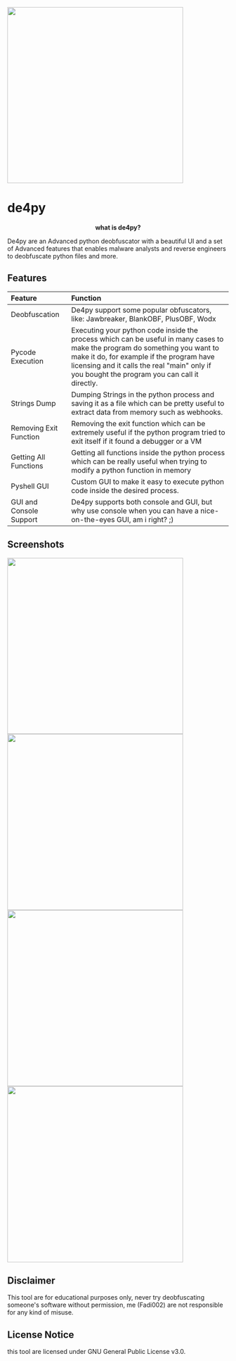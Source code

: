 <a href="#home"><img src="https://github.com/Fadi002/de4py/blob/main/Pictures/de4py.png?raw=true" width="400"></img></a>
# de4py
<p align="center"><b>what is de4py?</b></p>
De4py are an Advanced python deobfuscator with a beautiful UI and a set of Advanced features that enables malware analysts and reverse engineers to deobfuscate python files and more.

## Features
<table>
  <th align="left">Feature</th>
  <th align="left">Function</th>
  <tbody>
    <tr>
     <td>Deobfuscation</td>
     <td>De4py support some popular obfuscators, like: Jawbreaker, BlankOBF, PlusOBF, Wodx</td>
    </tr>
    <tr>
      <td>Pycode Execution</td>
      <td>Executing your python code inside the process which can be useful in many cases to make the program do something you want to make it do, for example if the program have licensing and it calls the real "main" only if you bought the program you can call it directly.</td>
    </tr>
    <tr>
      <td>Strings Dump</td>
      <td>Dumping Strings in the python process and saving it as a file which can be pretty useful to extract data from memory such as webhooks.</td>
    </tr>
    <tr>
      <td>Removing Exit Function</td>
      <td>Removing the exit function which can be extremely useful if the python program tried to exit itself if it found a debugger or a VM</td>
    </tr>
    <tr>
      <td>Getting All Functions</td>
      <td>Getting all functions inside the python process which can be really useful when trying to modify a python function in memory</td>
    </tr>
    <tr>
      <td>Pyshell GUI</td>
      <td>Custom GUI to make it easy to execute python code inside the desired process.</td>
    </tr>
    <tr>
      <td>GUI and Console Support</td>
      <td>De4py supports both console and GUI, but why use console when you can have a nice-on-the-eyes GUI, am i right? ;)</td>
    </tr>
  </tbody>
</table>

## Screenshots
<p float="left">
  <a href="#home"><img src="https://github.com/Fadi002/de4py/blob/main/Pictures/Home.png?raw=true" width="400"></img></a>
  <a href="#home"><img src="https://github.com/Fadi002/de4py/blob/main/Pictures/Deobfuscator.png?raw=true" width="400"></img></a>
  <a href="#home"><img src="https://github.com/Fadi002/de4py/blob/main/Pictures/Shell.png?raw=true" width="400"></img></a>
  <a href="#home"><img src="https://github.com/Fadi002/de4py/blob/main/Pictures/About.png?raw=true" width="400"></img></a>
</p>

## Disclaimer
This tool are for educational purposes only, never try deobfuscating someone's software without permission, me (Fadi002) are not responsible for any kind of misuse.

## License Notice
this tool are licensed under GNU General Public License v3.0.
